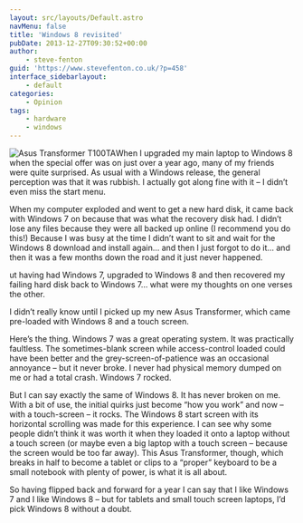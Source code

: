```yaml
---
layout: src/layouts/Default.astro
navMenu: false
title: 'Windows 8 revisited'
pubDate: 2013-12-27T09:30:52+00:00
author:
    - steve-fenton
guid: 'https://www.stevefenton.co.uk/?p=458'
interface_sidebarlayout:
    - default
categories:
    - Opinion
tags:
    - hardware
    - windows
---
```


![Asus Transformer T100TA](/img/2015/07/asus-transformer-t100ta.jpg)When I upgraded my main laptop to Windows 8 when the special offer was on just over a year ago, many of my friends were quite surprised. As usual with a Windows release, the general perception was that it was rubbish. I actually got along fine with it – I didn’t even miss the start menu.

When my computer exploded and went to get a new hard disk, it came back with Windows 7 on because that was what the recovery disk had. I didn’t lose any files because they were all backed up online (I recommend you do this!) Because I was busy at the time I didn’t want to sit and wait for the Windows 8 download and install again… and then I just forgot to do it… and then it was a few months down the road and it just never happened.

ut having had Windows 7, upgraded to Windows 8 and then recovered my failing hard disk back to Windows 7… what were my thoughts on one verses the other.

I didn’t really know until I picked up my new Asus Transformer, which came pre-loaded with Windows 8 and a touch screen.

Here’s the thing. Windows 7 was a great operating system. It was practically faultless. The sometimes-blank screen while access-control loaded could have been better and the grey-screen-of-patience was an occasional annoyance – but it never broke. I never had physical memory dumped on me or had a total crash. Windows 7 rocked.

But I can say exactly the same of Windows 8. It has never broken on me. With a bit of use, the initial quirks just become “how you work” and now – with a touch-screen – it rocks. The Windows 8 start screen with its horizontal scrolling was made for this experience. I can see why some people didn’t think it was worth it when they loaded it onto a laptop without a touch screen (or maybe even a big laptop with a touch screen – because the screen would be too far away). This Asus Transformer, though, which breaks in half to become a tablet or clips to a “proper” keyboard to be a small notebook with plenty of power, is what it is all about.

So having flipped back and forward for a year I can say that I like Windows 7 and I like Windows 8 – but for tablets and small touch screen laptops, I’d pick Windows 8 without a doubt.